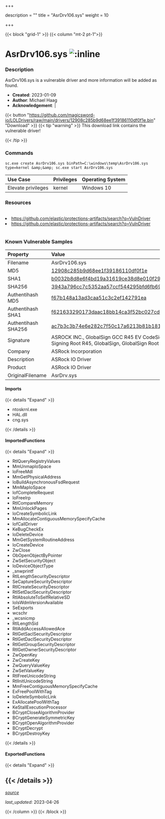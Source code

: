 +++

description = ""
title = "AsrDrv106.sys"
weight = 10

+++


{{< block "grid-1" >}}
{{< column "mt-2 pt-1">}}


# AsrDrv106.sys ![:inline](/images/twitter_verified.png) 


### Description

AsrDrv106.sys is a vulnerable driver and more information will be added as found.

- **Created**: 2023-01-09
- **Author**: Michael Haag
- **Acknowledgement**:  | [](https://twitter.com/)

{{< button "https://github.com/magicsword-io/LOLDrivers/raw/main/drivers/12908c285b9d68ee1f39186110df0f1e.bin" "Download" >}}
{{< tip "warning" >}}
This download link contains the vulnerable driver!

{{< /tip >}}

### Commands

```
sc.exe create AsrDrv106.sys binPath=C:\windows\temp\AsrDrv106.sys type=kernel &amp;&amp; sc.exe start AsrDrv106.sys
```

| Use Case | Privileges | Operating System | 
|:---- | ---- | ---- |
| Elevate privileges | kernel | Windows 10 |

### Resources
<br>
<li><a href=" https://github.com/elastic/protections-artifacts/search?q=VulnDriver"> https://github.com/elastic/protections-artifacts/search?q=VulnDriver</a></li>
<li><a href="https://github.com/elastic/protections-artifacts/search?q=VulnDriver">https://github.com/elastic/protections-artifacts/search?q=VulnDriver</a></li>
<br>

### Known Vulnerable Samples

| Property           | Value |
|:-------------------|:------|
| Filename           | AsrDrv106.sys |
| MD5                | [12908c285b9d68ee1f39186110df0f1e](https://www.virustotal.com/gui/file/12908c285b9d68ee1f39186110df0f1e) |
| SHA1               | [b0032b8d8e6f4bd19a31619ce38d8e010f29a816](https://www.virustotal.com/gui/file/b0032b8d8e6f4bd19a31619ce38d8e010f29a816) |
| SHA256             | [3943a796cc7c5352aa57ccf544295bfd6fb69aae147bc8235a00202dc6ed6838](https://www.virustotal.com/gui/file/3943a796cc7c5352aa57ccf544295bfd6fb69aae147bc8235a00202dc6ed6838) |
| Authentihash MD5   | [f67b148a13ad3caa51c3c2ef142791ea](https://www.virustotal.com/gui/search/authentihash%253Af67b148a13ad3caa51c3c2ef142791ea) |
| Authentihash SHA1  | [f621633290173daac18bb14ca3f52bc027cd2721](https://www.virustotal.com/gui/search/authentihash%253Af621633290173daac18bb14ca3f52bc027cd2721) |
| Authentihash SHA256| [ac7b3c3b74e6e282c7f50c17a6213b81b181f779cd7c0c78e3cb426c427a98db](https://www.virustotal.com/gui/search/authentihash%253Aac7b3c3b74e6e282c7f50c17a6213b81b181f779cd7c0c78e3cb426c427a98db) |
| Signature         | ASROCK INC., GlobalSign GCC R45 EV CodeSigning CA 2020, GlobalSign Code Signing Root R45, GlobalSign, GlobalSign Root CA - R1   |
| Company           | ASRock Incorporation |
| Description       | ASRock IO Driver |
| Product           | ASRock IO Driver |
| OriginalFilename  | AsrDrv.sys |


#### Imports
{{< details "Expand" >}}
* ntoskrnl.exe
* HAL.dll
* cng.sys

{{< /details >}}
#### ImportedFunctions
{{< details "Expand" >}}
* RtlQueryRegistryValues
* MmUnmapIoSpace
* IoFreeMdl
* MmGetPhysicalAddress
* IoBuildAsynchronousFsdRequest
* MmMapIoSpace
* IofCompleteRequest
* IoFreeIrp
* RtlCompareMemory
* MmUnlockPages
* IoCreateSymbolicLink
* MmAllocateContiguousMemorySpecifyCache
* IofCallDriver
* KeBugCheckEx
* IoDeleteDevice
* MmGetSystemRoutineAddress
* IoCreateDevice
* ZwClose
* ObOpenObjectByPointer
* ZwSetSecurityObject
* IoDeviceObjectType
* _snwprintf
* RtlLengthSecurityDescriptor
* SeCaptureSecurityDescriptor
* RtlCreateSecurityDescriptor
* RtlSetDaclSecurityDescriptor
* RtlAbsoluteToSelfRelativeSD
* IoIsWdmVersionAvailable
* SeExports
* wcschr
* _wcsnicmp
* RtlLengthSid
* RtlAddAccessAllowedAce
* RtlGetSaclSecurityDescriptor
* RtlGetDaclSecurityDescriptor
* RtlGetGroupSecurityDescriptor
* RtlGetOwnerSecurityDescriptor
* ZwOpenKey
* ZwCreateKey
* ZwQueryValueKey
* ZwSetValueKey
* RtlFreeUnicodeString
* RtlInitUnicodeString
* MmFreeContiguousMemorySpecifyCache
* ExFreePoolWithTag
* IoDeleteSymbolicLink
* ExAllocatePoolWithTag
* KeStallExecutionProcessor
* BCryptCloseAlgorithmProvider
* BCryptGenerateSymmetricKey
* BCryptOpenAlgorithmProvider
* BCryptDecrypt
* BCryptDestroyKey

{{< /details >}}
#### ExportedFunctions
{{< details "Expand" >}}

{{< /details >}}
-----



[*source*](https://github.com/magicsword-io/LOLDrivers/tree/main/yaml/asrdrv106.yaml)

*last_updated:* 2023-04-26








{{< /column >}}
{{< /block >}}
